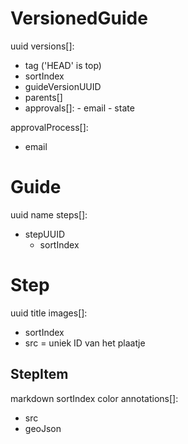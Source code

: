 # VersionedGuide

uuid
versions[]:

- tag ('HEAD' is top)
- sortIndex
- guideVersionUUID
- parents[]
- approvals[]: - email - state

approvalProcess[]:

- email

# Guide

uuid
name
steps[]:

- stepUUID
  - sortIndex

# Step

uuid
title
images[]:

- sortIndex
- src = uniek ID van het plaatje

## StepItem

markdown
sortIndex
color
annotations[]:

- src
- geoJson
